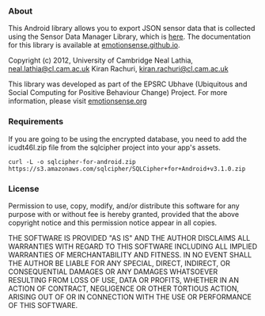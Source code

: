 ### About
This Android library allows you to export JSON sensor data that is collected using the Sensor Data Manager Library, which is [here](https://github.com/emotionsense/SensorDataManager). The documentation for this library is available at [emotionsense.github.io](http://emotionsense.github.io/).

 Copyright (c) 2012, University of Cambridge
 Neal Lathia, neal.lathia@cl.cam.ac.uk
 Kiran Rachuri, kiran.rachuri@cl.cam.ac.uk

This library was developed as part of the EPSRC Ubhave (Ubiquitous and
Social Computing for Positive Behaviour Change) Project. For more
information, please visit [emotionsense.org](http://www.emotionsense.org)

### Requirements

If you are going to be using the encrypted database, you need to add the icudt46l.zip file from the sqlcipher project into your app's assets.

```
curl -L -o sqlcipher-for-android.zip https://s3.amazonaws.com/sqlcipher/SQLCipher+for+Android+v3.1.0.zip
```

### License

Permission to use, copy, modify, and/or distribute this software for any
purpose with or without fee is hereby granted, provided that the above
copyright notice and this permission notice appear in all copies.

THE SOFTWARE IS PROVIDED "AS IS" AND THE AUTHOR DISCLAIMS ALL WARRANTIES
WITH REGARD TO THIS SOFTWARE INCLUDING ALL IMPLIED WARRANTIES OF
MERCHANTABILITY AND FITNESS. IN NO EVENT SHALL THE AUTHOR BE LIABLE FOR ANY
SPECIAL, DIRECT, INDIRECT, OR CONSEQUENTIAL DAMAGES OR ANY DAMAGES
WHATSOEVER RESULTING FROM LOSS OF USE, DATA OR PROFITS, WHETHER IN AN
ACTION OF CONTRACT, NEGLIGENCE OR OTHER TORTIOUS ACTION, ARISING OUT OF OR
IN CONNECTION WITH THE USE OR PERFORMANCE OF THIS SOFTWARE.
